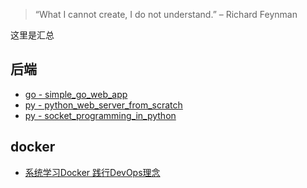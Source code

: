 > “What I cannot create, I do not understand.” – Richard Feynman

这里是汇总

## 后端

- [go - simple_go_web_app](https://github.com/LeoSirius/simple_go_web_app)
- [py - python_web_server_from_scratch](https://github.com/LeoSirius/python_web_server_from_scratch)
- [py - socket_programming_in_python](https://github.com/LeoSirius/tutorial_socket_programming_in_python)

## docker

- [系统学习Docker 践行DevOps理念](https://github.com/LeoSirius/tutorial_mooc_docker_devops)
